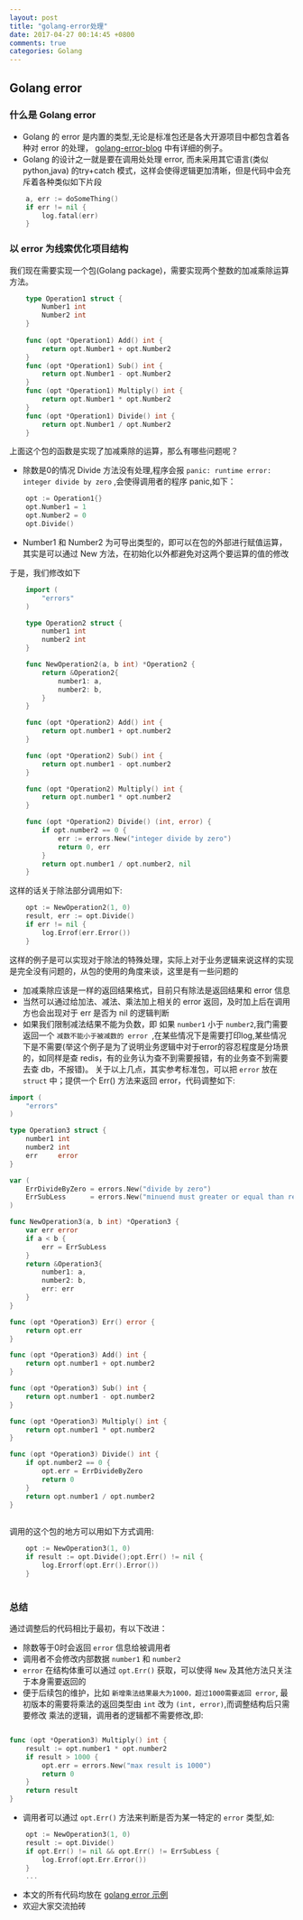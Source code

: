 ```yaml
---
layout: post
title: "golang-error处理"
date: 2017-04-27 00:14:45 +0800
comments: true
categories: Golang
---
```


## Golang error

### 什么是 Golang error

*	Golang 的 error 是内置的类型,无论是标准包还是各大开源项目中都包含着各种对 error 的处理，	[golang-error-blog](https://blog.golang.org/error-handling-and-go) 中有详细的例子。
*	Golang 的设计之一就是要在调用处处理 error, 而未采用其它语言(类似python,java) 的try+catch 模式，这样会使得逻辑更加清晰，但是代码中会充斥着各种类似如下片段
``` go
	a, err := doSomeThing()
	if err != nil {
        log.fatal(err)
	}
```	

### 以 error 为线索优化项目结构

我们现在需要实现一个包(Golang package)，需要实现两个整数的加减乘除运算方法。

``` go
	type Operation1 struct {
        Number1 int
        Number2 int
	}
		
	func (opt *Operation1) Add() int {
		return opt.Number1 + opt.Number2
	}
	func (opt *Operation1) Sub() int {
		return opt.Number1 - opt.Number2
	}
	func (opt *Operation1) Multiply() int {
		return opt.Number1 * opt.Number2
	}
	func (opt *Operation1) Divide() int {
		return opt.Number1 / opt.Number2
	}
```

上面这个包的函数是实现了加减乘除的运算，那么有哪些问题呢？ 

- 除数是0的情况 Divide 方法没有处理,程序会报 ```panic: runtime error: integer divide by zero``` ,会使得调用者的程序 panic,如下：

``` go 
	opt := Operation1{}
	opt.Number1 = 1
	opt.Number2 = 0
	opt.Divide()		
```
 
-  Number1 和 Number2 为可导出类型的，即可以在包的外部进行赋值运算，其实是可以通过 New 方法，在初始化以外都避免对这两个要运算的值的修改
	
于是，我们修改如下

``` go 
	import (
		"errors"
	)

	type Operation2 struct {
		number1 int
		number2 int
	}

	func NewOperation2(a, b int) *Operation2 {
		return &Operation2{
			number1: a,
			number2: b,
		}
	}

	func (opt *Operation2) Add() int {
		return opt.number1 + opt.number2
	}

	func (opt *Operation2) Sub() int {
		return opt.number1 - opt.number2
	}

	func (opt *Operation2) Multiply() int {
		return opt.number1 * opt.number2
	}

	func (opt *Operation2) Divide() (int, error) {
		if opt.number2 == 0 {
			err := errors.New("integer divide by zero")
			return 0, err
		}
		return opt.number1 / opt.number2, nil
	}

```

这样的话关于除法部分调用如下:

```go
	opt := NewOperation2(1, 0)
	result, err := opt.Divide()
	if err != nil {
		log.Errof(err.Error())
	}
```
这样的例子是可以实现对于除法的特殊处理，实际上对于业务逻辑来说这样的实现是完全没有问题的，从包的使用的角度来谈，这里是有一些问题的

- 加减乘除应该是一样的返回结果格式，目前只有除法是返回结果和 error 信息
- 当然可以通过给加法、减法、乘法加上相关的 error 返回，及时加上后在调用方也会出现对于 err 是否为 nil 的逻辑判断
- 如果我们限制减法结果不能为负数，即 如果 `number1` 小于 `number2`,我门需要返回一个 `减数不能小于被减数的 error `,在某些情况下是需要打印log,某些情况下是不需要(举这个例子是为了说明业务逻辑中对于error的容忍程度是分场景的，如同样是查 redis，有的业务认为查不到需要报错，有的业务查不到需要去查 db，不报错)。
关于以上几点，其实参考标准包，可以把 `error` 放在 `struct` 中；提供一个 Err() 方法来返回 error，代码调整如下:

``` go
import (
	"errors"
)

type Operation3 struct {
	number1 int
	number2 int
	err     error
}

var (
	ErrDivideByZero = errors.New("divide by zero")
	ErrSubLess      = errors.New("minuend must greater or equal than reduction")
)

func NewOperation3(a, b int) *Operation3 {
	var err error
	if a < b {
		err = ErrSubLess
	}
	return &Operation3{
		number1: a,
		number2: b,
		err: err
	}
}

func (opt *Operation3) Err() error {
	return opt.err
}

func (opt *Operation3) Add() int {
	return opt.number1 + opt.number2
}

func (opt *Operation3) Sub() int {
	return opt.number1 - opt.number2
}

func (opt *Operation3) Multiply() int {
	return opt.number1 * opt.number2
}

func (opt *Operation3) Divide() int {
	if opt.number2 == 0 {
		opt.err = ErrDivideByZero
		return 0
	}
	return opt.number1 / opt.number2
}
	
```

调用的这个包的地方可以用如下方式调用:
``` go
	opt := NewOperation3(1, 0)
	if result := opt.Divide();opt.Err() != nil {
		log.Errorf(opt.Err().Error())
	}
	
```

### 总结

通过调整后的代码相比于最初，有以下改进：

- 除数等于0时会返回 `error` 信息给被调用者
- 调用者不会修改内部数据 `number1` 和 `number2`
- `error` 在结构体重可以通过 `opt.Err()` 获取，可以使得 `New` 及其他方法只关注于本身需要返回的
- 便于后续包的维护，比如 `新增乘法结果最大为1000，超过1000需要返回 error`, 最初版本的需要将乘法的返回类型由 `int` 改为 `(int, error)`,而调整结构后只需要修改 乘法的逻辑，调用者的逻辑都不需要修改,即:
``` go

func (opt *Operation3) Multiply() int {
	result := opt.number1 * opt.number2
	if result > 1000 {
		opt.err = errors.New("max result is 1000")
		return 0
	}
	return result
}
```

- 调用者可以通过 `opt.Err()` 方法来判断是否为某一特定的 `error` 类型,如:
```go
	opt := NewOperation3(1, 0)
	result := opt.Divide()
	if opt.Err() != nil && opt.Err() != ErrSubLess {
		log.Errof(opt.Err.Error())
	}
	...
```
-  本文的所有代码均放在 [golang error 示例](https://github.com/jerrybean/golang-examples/tree/master/golang_errors)
-  欢迎大家交流拍砖
